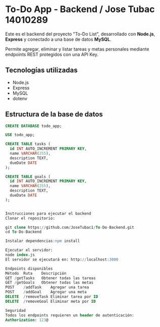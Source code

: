 # To-Do App - Backend / Jose Tubac 14010289

Este es el backend del proyecto "To-Do List", desarrollado con **Node.js**, **Express** y conectado a una base de datos **MySQL**.

Permite agregar, eliminar y listar tareas y metas personales mediante endpoints REST protegidos con una API Key.

## Tecnologías utilizadas

- Node.js
- Express
- MySQL
- dotenv

## Estructura de la base de datos

```sql
CREATE DATABASE todo_app;

USE todo_app;

CREATE TABLE tasks (
  id INT AUTO_INCREMENT PRIMARY KEY,
  name VARCHAR(255),
  description TEXT,
  dueDate DATE
);

CREATE TABLE goals (
  id INT AUTO_INCREMENT PRIMARY KEY,
  name VARCHAR(255),
  description TEXT,
  dueDate DATE
);


Instrucciones para ejecutar el backend
Clonar el repositorio:

git clone https://github.com/JoseTubac1/To-Do-Backend.git
cd To-Do-Backend

Instalar dependencias:npm install

Ejecutar el servidor:
node index.js
El servidor se ejecutará en: http://localhost:3000

Endpoints disponibles
Método	Ruta	Descripción
GET	/getTasks	Obtener todas las tareas
GET	/getGoals	Obtener todas las metas
POST	/addTask	Agregar una tarea
POST	/addGoal	Agregar una meta
DELETE	/removeTask	Eliminar tarea por ID
DELETE	/removeGoal	Eliminar meta por ID

Seguridad
Todos los endpoints requieren un header de autenticación:
Authorization: 123@

